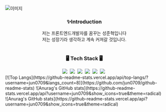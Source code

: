 
![이미지](https://capsule-render.vercel.app/api?type=waving&height=300&color=gradient&text=JunHyuck)

<div align="center">

  <h3>✨Introduction</h3>
  저는 프론트엔드개발자를 꿈꾸는 성준혁입니다<br>
  저는 성장기라 생각하고 계속 커져갈 것입니다.
<br></br>
<h3> 🖥 Tech Stack 🖥</h3>
<img src="https://img.shields.io/badge/Github-181717?style=flat-square&logo=github&logoColor=white"/>&nbsp;
<img src="https://img.shields.io/badge/HTML-FE5F50?style=flat-square&logo=html5&logoColor=white"/>&nbsp;
<img src="https://img.shields.io/badge/CSS-3B66BC?style=flat-square&logo=css3&logoColor=white"/>&nbsp;
<img src="https://img.shields.io/badge/Javascript-F7DF1E?style=flat-square&logo=javascript&logoColor=white"/>&nbsp; 
<img src="https://img.shields.io/badge/jQuery-0769AD?style=flat-square&logo=jquery&logoColor=white"/>&nbsp;
<img src="https://img.shields.io/badge/phptpshop-0769AD?style=flat-square&logo=adobephotoshop&logoColor=white"/>&nbsp;
</div>
[![Top Langs](https://github-readme-stats.vercel.app/api/top-langs/?username=jun0709&langs_count=8)](https://github.com/jun0709/github-readme-stats)
![Anurag's GitHub stats](https://github-readme-stats.vercel.app/api?username=jun0709&show_icons=true&theme=radical)
![Anurag's GitHub stats](https://github-readme-stats.vercel.app/api?username=jun0709&show_icons=true&theme=radical)
